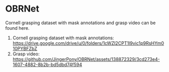# OBRNet
Cornell grasping dataset with mask annotations and grasp video can be found here.
1. Cornell grasping dataset with mask annotations:
   https://drive.google.com/drive/u/0/folders/1cWZI2CPT1l9vic1p9RsHYm010PYBFZbZ
3. Grasp video:
   https://github.com/JingerPony/OBRNet/assets/138872329/3cd273e4-1607-4882-8b2b-bd5dbd74f594

